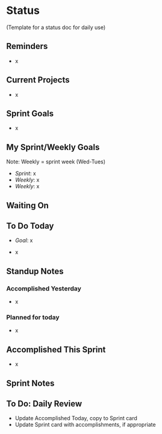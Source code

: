 # Status
(Template for a status doc for daily use)

## Reminders
- x

## Current Projects
- x

## Sprint Goals
- x

## My Sprint/Weekly Goals
Note: Weekly = sprint week (Wed-Tues)
- *Sprint*: x
- *Weekly*: x
- *Weekly*: x

## Waiting On

## To Do Today
- *Goal*: x

- x

## Standup Notes
### Accomplished Yesterday
- x

### Planned for today
- x

## Accomplished This Sprint
- x

## Sprint Notes


## To Do: Daily Review
- Update Accomplished Today, copy to Sprint card
- Update Sprint card with accomplishments, if appropriate

